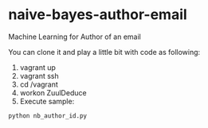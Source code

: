 # naive-bayes-author-email
Machine Learning for Author of an email

You can clone it and play a little bit with code as following:

1. vagrant up
2. vagrant ssh
3. cd /vagrant
4. workon ZuulDeduce
5. Execute sample: 
```
python nb_author_id.py
```